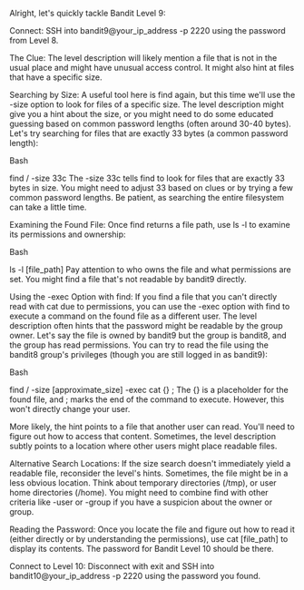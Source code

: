 Alright, let's quickly tackle Bandit Level 9:

Connect: SSH into bandit9@your_ip_address -p 2220 using the password from Level 8.

The Clue: The level description will likely mention a file that is not in the usual place and might have unusual access control. It might also hint at files that have a specific size.

Searching by Size: A useful tool here is find again, but this time we'll use the -size option to look for files of a specific size. The level description might give you a hint about the size, or you might need to do some educated guessing based on common password lengths (often around 30-40 bytes). Let's try searching for files that are exactly 33 bytes (a common password length):

Bash

find / -size 33c
The -size 33c tells find to look for files that are exactly 33 bytes in size. You might need to adjust 33 based on clues or by trying a few common password lengths. Be patient, as searching the entire filesystem can take a little time.

Examining the Found File: Once find returns a file path, use ls -l to examine its permissions and ownership:

Bash

ls -l [file_path]
Pay attention to who owns the file and what permissions are set. You might find a file that's not readable by bandit9 directly.

Using the -exec Option with find: If you find a file that you can't directly read with cat due to permissions, you can use the -exec option with find to execute a command on the found file as a different user. The level description often hints that the password might be readable by the group owner. Let's say the file is owned by bandit9 but the group is bandit8, and the group has read permissions. You can try to read the file using the bandit8 group's privileges (though you are still logged in as bandit9):

Bash

find / -size [approximate_size] -exec cat {} \;
The {} is a placeholder for the found file, and \; marks the end of the command to execute. However, this won't directly change your user.

More likely, the hint points to a file that another user can read. You'll need to figure out how to access that content. Sometimes, the level description subtly points to a location where other users might place readable files.

Alternative Search Locations: If the size search doesn't immediately yield a readable file, reconsider the level's hints. Sometimes, the file might be in a less obvious location. Think about temporary directories (/tmp), or user home directories (/home). You might need to combine find with other criteria like -user or -group if you have a suspicion about the owner or group.

Reading the Password: Once you locate the file and figure out how to read it (either directly or by understanding the permissions), use cat [file_path] to display its contents. The password for Bandit Level 10 should be there.

Connect to Level 10: Disconnect with exit and SSH into bandit10@your_ip_address -p 2220 using the password you found.
